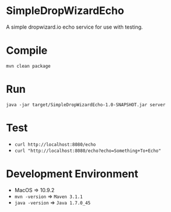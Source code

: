 SimpleDropWizardEcho
====================

A simple dropwizard.io echo service for use with testing.

Compile
=======
  `mvn clean package`

Run
===
  `java -jar target/SimpleDropWizardEcho-1.0-SNAPSHOT.jar server`

Test
====
  * `curl http://localhost:8080/echo`
  * `curl "http://localhost:8080/echo?echo=Something+To+Echo"`

Development Environment
=======================

  * MacOS => 10.9.2
  * `mvn -version` => `Maven 3.1.1`
  * `java -version` => `Java 1.7.0_45`
